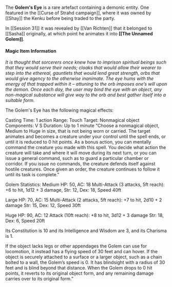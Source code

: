 The **Golem's Eye** is a rare artefact containing a demonic entity. One featured in the [[Curse of Strahd campaign]], where it was owned by [[Shay]] the Kenku before being traded to the party.

In [[Session 31]] it was revealed by [[Van Richten]] that it belonged to [[Sasha]] originally, at which point he animates it into **[[The Unnamed Golem]]**.

#### Magic Item Information

*It is thought that sorcerers once knew how to imprison spiritual beings such that they would serve their needs; cloaks that would allow their wearer to step into the ethereal, gauntlets that would lend great strength, orbs that would give agency to the otherwise inanimate. The eye hums with the energy of that trapped within it – attuning to the orb imposes one’s will upon the demon. Once each day, the user may bind the eye with an object, any non-magical substance will give way to the orb and best gather itself into a suitable form.*

The Golem's Eye has the following magical effects:

Casting Time: 1 action 
Range: Touch 
Target: Nonmagical object 
Components: V S 
Duration: Up to 1 minute 
“Choose a nonmagical object, Medium to Huge in size, that is not being worn or carried. The target animates and becomes a creature under your control until the spell ends, or until it is reduced to 0 hit points. As a bonus action, you can mentally command the creature you made with this spell. You decide what action the creature will take and where it will move during its next turn, or you can issue a general command, such as to guard a particular chamber or corridor. If you issue no commands, the creature defends itself against hostile creatures. Once given an order, the creature continues to follow it until its task is complete."

Golem Statistics: 
Medium
HP: 50, AC: 18
Multi-Attack (3 attacks, 5ft reach): +6 to hit, 1d12 + 3 damage, 
Str: 12, Dex: 18, Speed 40ft 

Large
HP: 70, AC: 15
Multi-Attack (2 attacks, 5ft reach): +7 to hit, 2d10 + 2 damage
Str: 15, Dex: 12, Speed 30ft

Huge
HP: 90, AC: 12
Attack (10ft reach): +8 to hit, 3d12 + 3 damage
Str: 18, Dex: 6, Speed 20ft

Its Constitution is 10 and its Intelligence and Wisdom are 3, and its Charisma is 1. 

If the object lacks legs or other appendages the Golem can use for locomotion, it instead has a flying speed of 30 feet and can hover. If the object is securely attached to a surface or a larger object, such as a chain bolted to a wall, the Golem’s speed is 0. It has blindsight with a radius of 30 feet and is blind beyond that distance. When the Golem drops to 0 hit points, it reverts to its original object form, and any remaining damage carries over to its original form.”